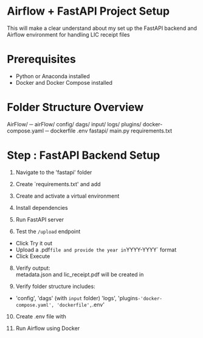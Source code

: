 # Airflow + FastAPI Project Setup

This  will make a clear understand about my set up the FastAPI backend and Airflow environment for handling LIC receipt files



# Prerequisites
- Python or Anaconda installed
- Docker and Docker Compose installed




# Folder Structure Overview

AirFlow/
─ airFlow/
   config/
  dags/
      input/
     logs/
     plugins/
    docker-compose.yaml
  ─ dockerfile
    .env
 fastapi/
      main.py
     requirements.txt



# Step : FastAPI Backend Setup

1. Navigate to the 'fastapi' folder  

2. Create `requirements.txt' and add

3. Create and activate a virtual environment

4. Install dependencies

5. Run FastAPI server

7. Test the `/upload` endpoint
- Click Try it out
- Upload a .pdf` file and provide the year in `YYYY-YYYY` format
- Click Execute

8. Verify output:  
metadata.json and lic_receipt.pdf will be created in  


9. Verify folder structure includes:
- 'config', 'dags' (with `input` folder) 'logs', 'plugins`
-'docker-compose.yaml', 'dockerfile', `.env'

10. Create .env file with

11. Run Airflow using Docker
